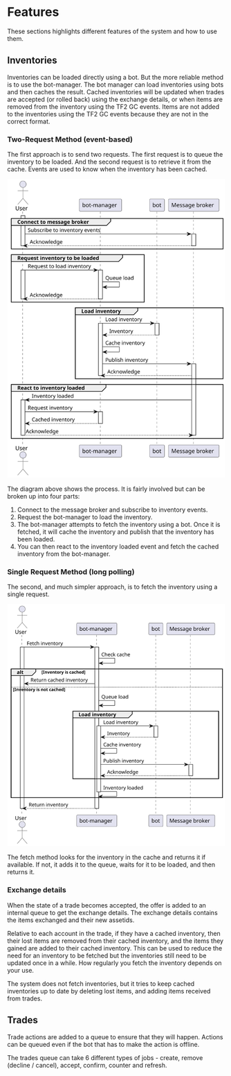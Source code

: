 # Features

These sections highlights different features of the system and how to use them.

## Inventories

Inventories can be loaded directly using a bot. But the more reliable method is to use the bot-manager. The bot manager can load inventories using bots and then caches the result. Cached inventories will be updated when trades are accepted (or rolled back) using the exchange details, or when items are removed from the inventory using the TF2 GC events. Items are not added to the inventories using the TF2 GC events because they are not in the correct format.

### Two-Request Method (event-based)

The first approach is to send two requests. The first request is to queue the inventory to be loaded. And the second request is to retrieve it from the cache. Events are used to know when the inventory has been cached.

![Load inventory diagram](./diagrams/load-inventory.svg)

The diagram above shows the process. It is fairly involved but can be broken up into four parts:

1. Connect to the message broker and subscribe to inventory events.
2. Request the bot-manager to load the inventory.
3. The bot-manager attempts to fetch the inventory using a bot. Once it is fetched, it will cache the inventory and publish that the inventory has been loaded.
4. You can then react to the inventory loaded event and fetch the cached inventory from the bot-manager.

### Single Request Method (long polling)

The second, and much simpler approach, is to fetch the inventory using a single request.

![Fetch inventory diagram](./diagrams/fetch-inventory.svg)

The fetch method looks for the inventory in the cache and returns it if available. If not, it adds it to the queue, waits for it to be loaded, and then returns it.

### Exchange details

When the state of a trade becomes accepted, the offer is added to an internal queue to get the exchange details. The exchange details contains the items exchanged and their new assetids.

Relative to each account in the trade, if they have a cached inventory, then their lost items are removed from their cached inventory, and the items they gained are added to their cached inventory. This can be used to reduce the need for an inventory to be fetched but the inventories still need to be updated once in a while. How regularly you fetch the inventory depends on your use.

The system does not fetch inventories, but it tries to keep cached inventories up to date by deleting lost items, and adding items received from trades.

## Trades

Trade actions are added to a queue to ensure that they will happen. Actions can be queued even if the bot that has to make the action is offline.

The trades queue can take 6 different types of jobs - create, remove (decline / cancel), accept, confirm, counter and refresh.
